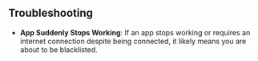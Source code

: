 ## Troubleshooting

- **App Suddenly Stops Working**: If an app stops working or requires an internet connection despite being connected, it likely means you are about to be blacklisted.

